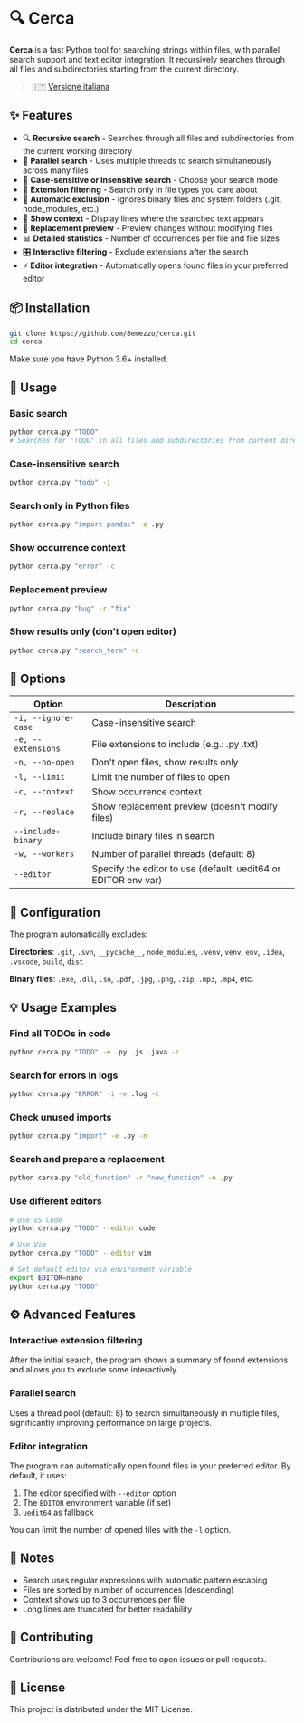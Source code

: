 # 🔍 Cerca

**Cerca** is a fast Python tool for searching strings within files, with parallel search support and text editor integration. It recursively searches through all files and subdirectories starting from the current directory.

> 🇮🇹 [Versione italiana](README.it.md)

## ✨ Features

- 🔍 **Recursive search** - Searches through all files and subdirectories from the current working directory
- 🚀 **Parallel search** - Uses multiple threads to search simultaneously across many files
- 🎯 **Case-sensitive or insensitive search** - Choose your search mode
- 📁 **Extension filtering** - Search only in file types you care about
- 🚫 **Automatic exclusion** - Ignores binary files and system folders (.git, node_modules, etc.)
- 📝 **Show context** - Display lines where the searched text appears
- 🔄 **Replacement preview** - Preview changes without modifying files
- 📊 **Detailed statistics** - Number of occurrences per file and file sizes
- 🎛️ **Interactive filtering** - Exclude extensions after the search
- ⚡ **Editor integration** - Automatically opens found files in your preferred editor

## 📦 Installation

```bash
git clone https://github.com/8emezzo/cerca.git
cd cerca
```

Make sure you have Python 3.6+ installed.

## 🚀 Usage

### Basic search
```bash
python cerca.py "TODO"
# Searches for "TODO" in all files and subdirectories from current directory
```

### Case-insensitive search
```bash
python cerca.py "todo" -i
```

### Search only in Python files
```bash
python cerca.py "import pandas" -e .py
```

### Show occurrence context
```bash
python cerca.py "error" -c
```

### Replacement preview
```bash
python cerca.py "bug" -r "fix"
```

### Show results only (don't open editor)
```bash
python cerca.py "search_term" -n
```

## 🎯 Options

| Option | Description |
|--------|-------------|
| `-i, --ignore-case` | Case-insensitive search |
| `-e, --extensions` | File extensions to include (e.g.: .py .txt) |
| `-n, --no-open` | Don't open files, show results only |
| `-l, --limit` | Limit the number of files to open |
| `-c, --context` | Show occurrence context |
| `-r, --replace` | Show replacement preview (doesn't modify files) |
| `--include-binary` | Include binary files in search |
| `-w, --workers` | Number of parallel threads (default: 8) |
| `--editor` | Specify the editor to use (default: uedit64 or EDITOR env var) |

## 🔧 Configuration

The program automatically excludes:

**Directories**: `.git`, `.svn`, `__pycache__`, `node_modules`, `.venv`, `venv`, `env`, `.idea`, `.vscode`, `build`, `dist`

**Binary files**: `.exe`, `.dll`, `.so`, `.pdf`, `.jpg`, `.png`, `.zip`, `.mp3`, `.mp4`, etc.

## 💡 Usage Examples

### Find all TODOs in code
```bash
python cerca.py "TODO" -e .py .js .java -c
```

### Search for errors in logs
```bash
python cerca.py "ERROR" -i -e .log -c
```

### Check unused imports
```bash
python cerca.py "import" -e .py -n
```

### Search and prepare a replacement
```bash
python cerca.py "old_function" -r "new_function" -e .py
```

### Use different editors
```bash
# Use VS Code
python cerca.py "TODO" --editor code

# Use Vim
python cerca.py "TODO" --editor vim

# Set default editor via environment variable
export EDITOR=nano
python cerca.py "TODO"
```

## ⚙️ Advanced Features

### Interactive extension filtering
After the initial search, the program shows a summary of found extensions and allows you to exclude some interactively.

### Parallel search
Uses a thread pool (default: 8) to search simultaneously in multiple files, significantly improving performance on large projects.

### Editor integration
The program can automatically open found files in your preferred editor. By default, it uses:
1. The editor specified with `--editor` option
2. The `EDITOR` environment variable (if set)
3. `uedit64` as fallback

You can limit the number of opened files with the `-l` option.

## 📝 Notes

- Search uses regular expressions with automatic pattern escaping
- Files are sorted by number of occurrences (descending)
- Context shows up to 3 occurrences per file
- Long lines are truncated for better readability

## 🤝 Contributing

Contributions are welcome! Feel free to open issues or pull requests.

## 📄 License

This project is distributed under the MIT License.